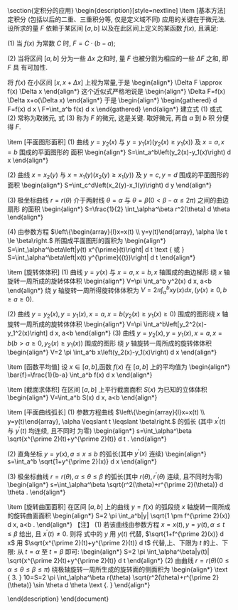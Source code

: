 \section{定积分的应用}
\begin{description}[style=nextline]
	\item [基本方法]
定积分 (包括以后的二重、三重积分等, 仅是定义域不同) 应用的关键在于微元法. 设所求的量 $F$ 依赖于某区间 $[a, b]$ 以及在此区间上定义的某函数 $f(x)$, 且满足:

(1) 当 $f(x)$ 为常数 $C$ 时, $F=C \cdot(b-a)$;

(2) 当将区间 $[a, b]$ 分为一些 $\Delta x$ 之和时, 量 $F$ 也被分割为相应的一些 $\Delta F$ 之和, 即 $F$ 具 有可加性.

将 $f(x)$ 在小区间 $[x, x+\Delta x]$ 上视为常量,于是
\begin{align*}
\Delta F \approx f(x) \Delta x
\end{align*}
这个近似式严格地说是
\begin{align*}
\Delta F=f(x) \Delta x+o(\Delta x)
\end{align*}
于是
\begin{align*}
\begin{gathered}
d F=f(x) d x \\
F=\int_a^b f(x) d x
\end{gathered}
\end{align*}
建立式 (1) 或式 (2) 常称为取微元, 式 (3) 称为 $F$ 的微元, 这是关键. 取好微元, 再自 $a$ 到 $b$ 积 分便得 $F$.






\item [平面图形面积]
(1) 曲线 $y=y_2(x)$ 与 $y=y_1(x)\left(y_2(x) \ge y_1(x)\right)$ 及 $x=a, x=b$ 围成的平面图形的 面积
\begin{align*}
S=\int_a^b\left(y_2(x)-y_1(x)\right) d x
\end{align*}

(2) 曲线 $x=x_2(y)$ 与 $x=x_1(y)\left(x_2(y) \ge x_1(y)\right)$ 及 $y=c, y=d$ 围成的平面图形的 面积
\begin{align*}
S=\int_c^d\left(x_2(y)-x_1(y)\right) d y
\end{align*}

(3) 极坐标曲线 $r=r(\theta)$ 介于两射线 $\theta=\alpha$ 与 $\theta=\beta(0<\beta-\alpha \le 2 \pi)$ 之间的曲边扇形 的面积
\begin{align*}
S=\frac{1}{2} \int_\alpha^\beta r^2(\theta) d \theta
\end{align*}

(4) 由参数方程 $\left\{\begin{array}{l}x=x(t) \\ y=y(t)\end{array}, \alpha \le t \le \beta\right.$ 所围成平面图形的面积为
\begin{align*}
S=\int_\alpha^\beta\left|y(t) x^{\prime}(t)\right| d t \text { 或 } S=\int_\alpha^\beta\left|x(t) y^{\prime}({t})\right| d t
\end{align*}



\item [旋转体体积]
(1) 曲线 $y=y(x)$ 与 $x=a, x=b, x$ 轴围成的曲边梯形 绕 $x$ 轴旋转一周所成的旋转体体积
\begin{align*}
V=\pi \int_a^b y^2(x) d x, a<b
\end{align*}
绕 $y$ 轴旋转一周所得旋转体体积为 $V=2 \pi \int_a^b x y(x) d x,(y(x) \ge 0, b \ge a \ge 0)$.

(2) 曲线 $y=y_2(x), y=y_1(x), x=a, x=b\left(y_2(x) \ge y_1(x) \geqslant 0\right)$ 围成的图形绕 $x$ 轴 旋转一周所成的旋转体体积
\begin{align*}
V=\pi \int_a^b\left[y_2^2(x)-y_1^2(x)\right] d x, a<b
\end{align*}
(3) 曲线 $y=y_2(x), y=y_1(x), x=a, x=b\left(b>a \ge 0, y_2(x) \ge y_1(x)\right)$ 围成的图形 绕 $y$ 轴旋转一周所成的旋转体体积
\begin{align*}
V=2 \pi \int_a^b x\left(y_2(x)-y_1(x)\right) d x
\end{align*}




\item [函数平均值]
设 $x \in[a, b]$,函数 $f(x)$ 在 $[a, b]$ 上的平均值为
\begin{align*}
\bar{f}=\frac{1}{b-a} \int_a^b f(x) d x
\end{align*}




\item [截面求体积]
在区间 $[a, b]$ 上平行截面面积 $S(x)$ 为已知的立体体积
\begin{align*}
V=\int_a^b S(x) d x, a<b
\end{align*}




\item [平面曲线弧长]
(1) 参数方程曲线 $\left\{\begin{array}{l}x=x(t) \\ y=y(t)\end{array}, \alpha \leqslant t \leqslant \beta\right.$ 的弧长 (其中 $x^{\prime}(t)$ 与 $y^{\prime}(t)$ 均连续, 且不同时 为零)
\begin{align*}
s=\int_\alpha^\beta \sqrt{x^{\prime 2}(t)+y^{\prime 2}(t)} d t .
\end{align*}

(2) 直角坐标 $y=y(x), a \leqslant x \leqslant b$ 的弧长(其中 $y^{\prime}(x)$ 连续)
\begin{align*}
s=\int_a^b \sqrt{1+y^{\prime 2}(x)} d x
\end{align*}

(3) 极坐标曲线 $r=r(\theta), \alpha \leqslant \theta \leqslant \beta$ 的弧长(其中 $r(\theta), r^{\prime}(\theta)$ 连续, 且不同时为零)
\begin{align*}
s=\int_\alpha^\beta \sqrt{r^2(\theta)+r^{\prime 2}(\theta)} d \theta .
\end{align*}





\item [旋转曲面面积]
在区间 $[a, b]$ 上的曲线 $y=f(x)$ 的弧段绕 $x$ 轴旋转一周所成的旋转曲面面积
\begin{align*}
S=2 \pi \int_a^b|y| \sqrt{1 \pm f^{\prime 2}(x)} d x, a<b .
\end{align*}
【注】
(1) 若该曲线由参数方程 $x=x(t), y=y(t), \alpha \leqslant t \leqslant \beta$ 给出, 且 $x^{\prime}(t) \neq 0$. 则将 式中的 $y$ 用 $y(t)$ 代替, $\sqrt{1+f^{\prime 2}(x)} d x$ 用 $\sqrt{x^{\prime 2}(t)+y^{\prime 2}(t)} d t$ 代替,上、下限为 $t$ 的上、下限: 从 $t=\alpha$ 至 $t=\beta$ 即可:
\begin{align*}
S=2 \pi \int_\alpha^\beta|y(t)| \sqrt{x^{\prime 2}(t)+y^{\prime 2}(t)} d t
\end{align*}
(2) 由曲线 $r=r(\theta)(0 \leqslant \alpha \leqslant \theta \leqslant \beta \leqslant \pi)$ 绕极轴旋转一周所生成的旋转面的侧面积为
\begin{align*}
\text { 3. } 10=S=2 \pi \int_\alpha^\beta r(\theta) \sqrt{r^2(\theta)+r^{\prime 2}(\theta)} \sin \theta d \theta \text {. }
\end{align*}

\end{description}
\end{document}
